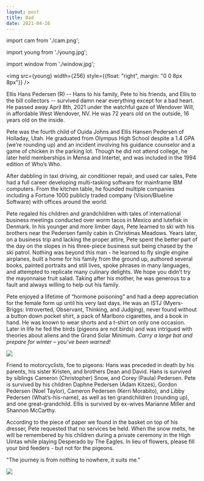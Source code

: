 ```yaml
---
layout: post
title: Dad
date: 2021-04-16
---
```


import cam from './cam.png';

import young from './young.jpg';

import window from './window.jpg';

<img src={young} width={256} style={{float: "right", margin: "0 0 8px 8px"}} />

Ellis Hans Pedersen (R) -- Hans to his family, Pete to his friends, and Ellis to
the bill collectors -- survived damn near everything except for a bad heart. He
passed away April 8th, 2021 under the watchful gaze of Wendover Will, in
affordable West Wendover, NV. He was 72 years old on the outside, 16 years old
on the inside.

Pete was the fourth child of Ouida Johns and Ellis Hansen Pedersen of Holladay,
Utah. He graduated from Olympus High School despite a 1.4 GPA (we’re rounding
up) and an incident involving his guidance counselor and a game of chicken in
the parking lot. Though he did not attend college, he later held memberships in
Mensa and Intertel, and was included in the 1994 edition of Who’s Who.

After dabbling in taxi driving, air conditioner repair, and used car sales, Pete
had a full career developing multi-tasking software for mainframe IBM computers.
From the kitchen table, he founded multiple companies including a Fortune 1000
publicly traded company (Vision/Blueline Software) with offices around the
world.

Pete regaled his children and grandchildren with tales of international business
meetings conducted over worm tacos in Mexico and lutefisk in Denmark. In his
younger and more limber days, Pete learned to ski with his brothers near the
Pedersen family cabin in Christmas Meadows. Years later, on a business trip and
lacking the proper attire, Pete spent the better part of the day on the slopes
in his three-piece business suit being chased by the ski patrol. Nothing was
beyond this man - he learned to fly single engine airplanes, built a home for
his family from the ground up, authored several books, painted portraits and
still lives, spoke phrases in many languages, and attempted to replicate many
culinary delights. We hope you didn’t try the mayonnaise fruit salad. Taking
after his mother, he was generous to a fault and always willing to help out his
family.

Pete enjoyed a lifetime of “hormone poisoning” and had a deep appreciation for
the female form up until his very last days. He was an ISTJ (Myers-Briggs:
Introverted, Observant, Thinking, and Judging), never found without a button
down pocket shirt, a pack of Marlboro cigarettes, and a book in hand. He was
known to wear shorts and a t-shirt on only one occasion. Later in life he fed
the birds (pigeons are not birds) and was intrigued with theories about aliens
and the Grand Solar Minimum. _Carry a large bat and prepare for winter – you’ve
been warned!_

<img src={cam} />

Friend to motorcyclists, foe to pigeons: Hans was preceded in death by his
parents, his sister Kristen, and brothers Dean and David. Hans is survived by
siblings Cameron (Christopher) Snow, and Corey (Paula) Pedersen. Pete is
survived by his children Daphne Pedersen (Adam Kitzes), Gordon Pedersen (Noel
Taylor), Cameron Pedersen (Kerri Morabito), and Libby Pedersen
(What’s-his-name), as well as ten grandchildren (rounding up), and one
great-grandchild. Ellis is survived by ex-wives Marianne Miller and Shannon
McCarthy.

According to the piece of paper we found in the basket on top of his dresser,
Pete requested that no services be held. When the snow melts, he will be
remembered by his children during a private ceremony in the High Uintas while
playing Desperado by The Eagles. In lieu of flowers, please fill your bird
feeders - but not for the pigeons.

"The journey is from nothing to nowhere, it suits me."

<img src={window} />
